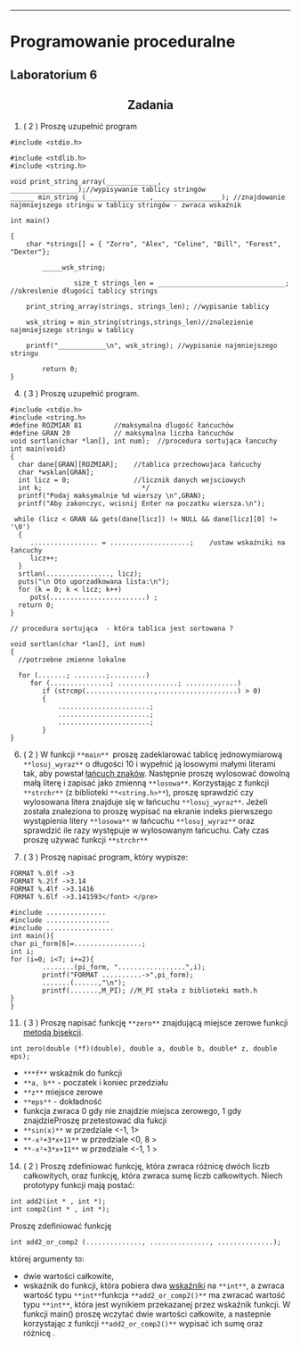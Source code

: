* * *

# Programowanie proceduralne

## Laboratorium 6


<div align="center">

## Zadania

</div>

1.  ( 2 ) Proszę uzupełnić program

```
#include <stdio.h>

#include <stdlib.h>
#include <string.h>

void print_string_array(_____________, _________________);//wypisywanie tablicy stringów
______ min_string (________________,_________________); //znajdowanie najmniejszego stringu w tablicy stringów - zwraca wskaźnik

int main()

{
    char *strings[] = { "Zorro", "Alex", "Celine", "Bill", "Forest", "Dexter"};

        _____wsk_string;

                size_t strings_len = ________________________________; //okreslenie długości tablicy strings

    print_string_array(strings, strings_len); //wypisanie tablicy

    wsk_string = min_string(strings,strings_len)//znalezienie najmniejszego stringu w tablicy

    printf("____________\n", wsk_string); //wypisanie najmniejszego stringu

        return 0;
}
```


4.  ( 3 ) Proszę uzupełnić program.


```
#include <stdio.h>
#include <string.h>
#define ROZMIAR 81        //maksymalna dlugość łańcuchów
#define GRAN 20           // maksymalna liczba łańcuchów
void sortlan(char *lan[], int num);  //procedura sortująca łancuchy
int main(void)
{
  char dane[GRAN][ROZMIAR];    //tablica przechowujaca łańcuchy
  char *wsklan[GRAN];
  int licz = 0;                //licznik danych wejsciowych
  int k;                         */
  printf("Podaj maksymalnie %d wierszy \n",GRAN);
  printf("Aby zakonczyc, wcisnij Enter na poczatku wiersza.\n");

 while (licz < GRAN && gets(dane[licz]) != NULL && dane[licz][0] != '\0')
  {
     ................. = ....................;    /ustaw wskaźniki na łańcuchy
     licz++;
  }
  srtlan(................, licz);
  puts("\n Oto uporzadkowana lista:\n");
  for (k = 0; k < licz; k++)
     puts(........................) ;
  return 0;
}

// procedura sortująca  - która tablica jest sortowana ?

void sortlan(char *lan[], int num)
{
  //potrzebne zmienne lokalne

  for (.......; ........;.........)
     for (...............; ...............; .............)
        if (strcmp(.................,....................) > 0)
        {
            .......................;
            .......................;
            .......................;
        }
}
```

6.  ( 2 ) W funkcji `**main** `proszę zadeklarować tablicę jednowymiarową `**losuj_wyraz**` o długości 10 i wypełnić ją losowymi małymi literami tak, aby powstał <u>łańcuch znaków</u>. Następnie proszę wylosować dowolną małą literę i zapisać jako zmienną `**losowa**`. Korzystając z funkcji `**strchr**` (z biblioteki `**<string.h>**`), proszę sprawdzić czy wylosowana litera znajduje się w łańcuchu `**losuj_wyraz**`. Jeżeli została znaleziona to proszę wypisać na ekranie indeks pierwszego wystąpienia litery `**losowa**` w łańcuchu `**losuj_wyraz**` oraz sprawdzić ile razy występuje w wylosowanym łańcuchu. Cały czas proszę używać funkcji `**strchr**`

9.  ( 3 ) Proszę napisać program, który wypisze:

```
FORMAT %.0lf ->3
FORMAT %.2lf ->3.14
FORMAT %.4lf ->3.1416
FORMAT %.6lf ->3.141593</font> </pre>
```

```
#include ...............
#include ................
#include .................
int main(){
char pi_form[6]=.................;
int i;
for (i=0; i<7; i+=2){
        ........(pi_form, ".................",i);
        printf("FORMAT ..........->",pi_form);
        .......(......,"\n");
        printf(.......,M_PI); //M_PI stała z biblioteki math.h
}
}
```

11.  ( 3 ) Proszę napisać funkcję `**zero**` znajdującą miejsce zerowe funkcji <u>metodą bisekcji</u>.

`int zero(double (*f)(double), double a, double b, double* z, double eps);`




*   `***f**` wskaźnik do funkcji
*   `**a, b**` - poczatek i koniec przedziału
*   `**z**` miejsce zerowe
*   `**eps**` - dokładność
*   funkcja zwraca 0 gdy nie znajdzie miejsca zerowego, 1 gdy znajdzieProszę przetestować dla fukcji
*   `**sin(x)**` w przedziale <-1, 1>
*   `**-x²+3*x+11**` w przedziale <0, 8 >
*   `**-x²+3*x+11**` w przedziale <-1, 1 >

14.  ( 2 ) Proszę zdefiniować funkcję, która zwraca różnicę dwóch liczb całkowitych, oraz funkcję, która zwraca sumę liczb całkowitych.
    Niech prototypy funkcji mają postać:

```
int add2(int * , int *);
int comp2(int * , int *);

```

Proszę zdefiniować funkcję

`int add2_or_comp2 (.............., ..............., ..............);`

której argumenty to:
*   dwie wartości całkowite,
*   wskaźnik do funkcji, która pobiera dwa <u>wskaźniki</u> na `**int**`, a zwraca wartość typu `**int**`funkcja `**add2_or_comp2()**` ma zwracać wartość typu `**int**`, która jest wynikiem przekazanej przez wskaźnik funkcji.
W funkcji main() proszę wczytać dwie wartości całkowite, a nastepnie korzystając z funkcji `**add2_or_comp2()**` wypisać ich sumę oraz różnicę .

